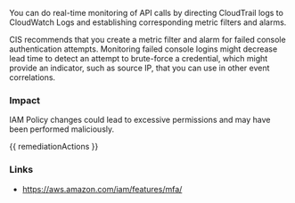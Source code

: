 
You can do real-time monitoring of API calls by directing CloudTrail logs to CloudWatch Logs and establishing corresponding metric filters and alarms.   
                                                                              
CIS recommends that you create a metric filter and alarm for failed console authentication attempts. Monitoring failed console logins might decrease lead time to detect an attempt to brute-force a credential, which might provide an indicator, such as source IP, that you can use in other event correlations.

### Impact
IAM Policy changes could lead to excessive permissions and may have been performed maliciously.

<!-- DO NOT CHANGE -->
{{ remediationActions }}

### Links
- https://aws.amazon.com/iam/features/mfa/


